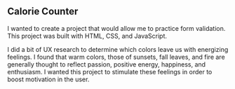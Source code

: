 ## Calorie Counter

I wanted to create a project that would allow me to practice form validation. This project was built with HTML, CSS, and JavaScript. 

I did a bit of UX research to determine which colors leave us with energizing feelings. I found that warm colors, those of sunsets, fall leaves, and fire are generally thought to reflect passion, positive energy, happiness, and enthusiasm. I wanted this project to stimulate these feelings in order to boost motivation in the user. 